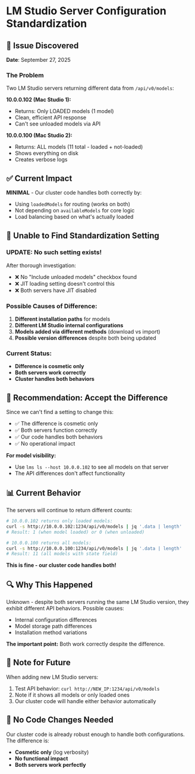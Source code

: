 # LM Studio Server Configuration Standardization

## 📌 Issue Discovered
**Date**: September 27, 2025

### The Problem
Two LM Studio servers returning different data from `/api/v0/models`:

**10.0.0.102 (Mac Studio 1):**
- Returns: Only LOADED models (1 model)
- Clean, efficient API response
- Can't see unloaded models via API

**10.0.0.100 (Mac Studio 2):**
- Returns: ALL models (11 total - loaded + not-loaded)
- Shows everything on disk
- Creates verbose logs

## ✅ Current Impact
**MINIMAL** - Our cluster code handles both correctly by:
- Using `loadedModels` for routing (works on both)
- Not depending on `availableModels` for core logic
- Load balancing based on what's actually loaded

## 🔧 Unable to Find Standardization Setting

### UPDATE: No such setting exists!
After thorough investigation:
- ❌ No "Include unloaded models" checkbox found
- ❌ JIT loading setting doesn't control this
- ❌ Both servers have JIT disabled

### Possible Causes of Difference:
1. **Different installation paths** for models
2. **Different LM Studio internal configurations**
3. **Models added via different methods** (download vs import)
4. **Possible version differences** despite both being updated

### Current Status:
- **Difference is cosmetic only**
- **Both servers work correctly**
- **Cluster handles both behaviors**

## 🎯 Recommendation: Accept the Difference

Since we can't find a setting to change this:
- ✅ The difference is cosmetic only
- ✅ Both servers function correctly
- ✅ Our code handles both behaviors
- ✅ No operational impact

**For model visibility:**
- Use `lms ls --host 10.0.0.102` to see all models on that server
- The API differences don't affect functionality

## 📊 Current Behavior

The servers will continue to return different counts:

```bash
# 10.0.0.102 returns only loaded models:
curl -s http://10.0.0.102:1234/api/v0/models | jq '.data | length'
# Result: 1 (when model loaded) or 0 (when unloaded)

# 10.0.0.100 returns all models:
curl -s http://10.0.0.100:1234/api/v0/models | jq '.data | length'
# Result: 11 (all models with state field)
```

**This is fine - our cluster code handles both!**

## 🔍 Why This Happened

Unknown - despite both servers running the same LM Studio version, they exhibit different API behaviors. Possible causes:
- Internal configuration differences
- Model storage path differences  
- Installation method variations

**The important point:** Both work correctly despite the difference.

## 📝 Note for Future

When adding new LM Studio servers:
1. Test API behavior: `curl http://NEW_IP:1234/api/v0/models`
2. Note if it shows all models or only loaded ones
3. Our cluster code will handle either behavior automatically

## 🚀 No Code Changes Needed

Our cluster code is already robust enough to handle both configurations. The difference is:
- **Cosmetic only** (log verbosity)
- **No functional impact**
- **Both servers work perfectly**
